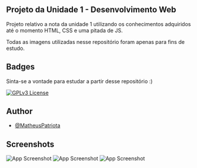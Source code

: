 
## Projeto da Unidade 1 - Desenvolvimento Web

Projeto relativo a nota da unidade 1 utilizando os conhecimentos adquiridos até o momento
HTML, CSS e uma pitada de JS. 

Todas as imagens utilizadas nesse repositório foram apenas para fins de estudo.
  
## Badges

Sinta-se a vontade para estudar a partir desse repositório :)


[![GPLv3 License](https://img.shields.io/badge/License-GPL%20v3-yellow.svg)](https://opensource.org/licenses/)


  
## Author

- [@MatheusPatriota](https://www.github.com/MatheusPatriota)

  
## Screenshots

![App Screenshot](https://imgur.com/oexEj1p)
![App Screenshot](https://imgur.com/oexEj1p)
![App Screenshot](https://imgur.com/oexEj1p)

  